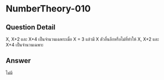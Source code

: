 # NumberTheory-010
## Question Detail
X, X+2 และ X+4 เป็นจำนวนเฉพาะเมื่อ X = 3 แล้วมี X ตัวอื่นอีกหรือไม่ที่ทำให้ X, X+2 และ X+4 เป็นจำนวนเฉพาะ

## Answer
ไม่มี

